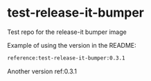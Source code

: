 # test-release-it-bumper
Test repo for the release-it bumper image

Example of using the version in the README:

```bash
reference:test-release-it-bumper:0.3.1
```

Another version ref:0.3.1
